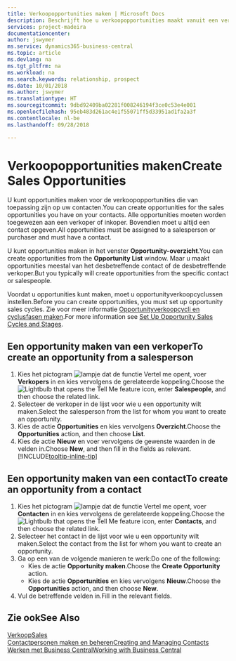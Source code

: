 ```yaml
---
title: Verkoopopportunities maken | Microsoft Docs
description: Beschrijft hoe u verkoopopportunities maakt vanuit een verkoper of contact in Business Central.
services: project-madeira
documentationcenter: 
author: jswymer
ms.service: dynamics365-business-central
ms.topic: article
ms.devlang: na
ms.tgt_pltfrm: na
ms.workload: na
ms.search.keywords: relationship, prospect
ms.date: 10/01/2018
ms.author: jswymer
ms.translationtype: HT
ms.sourcegitcommit: 9dbd92409ba02281f008246194f3ce0c53e4e001
ms.openlocfilehash: 95eb483d261ac4e1f55071ff5d33951ad1fa2a3f
ms.contentlocale: nl-be
ms.lasthandoff: 09/28/2018

---
```

# <a name="create-sales-opportunities"></a><span data-ttu-id="d6dbd-103">Verkoopopportunities maken</span><span class="sxs-lookup"><span data-stu-id="d6dbd-103">Create Sales Opportunities</span></span>
<span data-ttu-id="d6dbd-104">U kunt opportunities maken voor de verkoopopportunities die van toepassing zijn op uw contacten.</span><span class="sxs-lookup"><span data-stu-id="d6dbd-104">You can create opportunities for the sales opportunities you have on your contacts.</span></span> <span data-ttu-id="d6dbd-105">Alle opportunities moeten worden toegewezen aan een verkoper of inkoper. Bovendien moet u altijd een contact opgeven.</span><span class="sxs-lookup"><span data-stu-id="d6dbd-105">All opportunities must be assigned to a salesperson or purchaser and must have a contact.</span></span>

<span data-ttu-id="d6dbd-106">U kunt opportunities maken in het venster **Opportunity-overzicht**.</span><span class="sxs-lookup"><span data-stu-id="d6dbd-106">You can create opportunities from the **Opportunity List** window.</span></span> <span data-ttu-id="d6dbd-107">Maar u maakt opportunities meestal van het desbetreffende contact of de desbetreffende verkoper.</span><span class="sxs-lookup"><span data-stu-id="d6dbd-107">But you typically will create opportunities from the specific contact or salespeople.</span></span>

<span data-ttu-id="d6dbd-108">Voordat u opportunities kunt maken, moet u opportunityverkoopcyclussen instellen.</span><span class="sxs-lookup"><span data-stu-id="d6dbd-108">Before you can create opportunities, you must set up opportunity sales cycles.</span></span> <span data-ttu-id="d6dbd-109">Zie voor meer informatie [Opportunityverkoopcycli en cyclusfasen maken](marketing-how-setup-opportunity-sales-cycles-stages.md).</span><span class="sxs-lookup"><span data-stu-id="d6dbd-109">For more information see [Set Up Opportunity Sales Cycles and Stages](marketing-how-setup-opportunity-sales-cycles-stages.md).</span></span>

## <a name="to-create-an-opportunity-from-a-salesperson"></a><span data-ttu-id="d6dbd-110">Een opportunity maken van een verkoper</span><span class="sxs-lookup"><span data-stu-id="d6dbd-110">To create an opportunity from a salesperson</span></span>
1. <span data-ttu-id="d6dbd-111">Kies het pictogram ![lampje dat de functie Vertel me opent](media/ui-search/search_small.png "Vertel me wat u wilt doen"), voer **Verkopers** in en kies vervolgens de gerelateerde koppeling.</span><span class="sxs-lookup"><span data-stu-id="d6dbd-111">Choose the ![Lightbulb that opens the Tell Me feature](media/ui-search/search_small.png "Tell me what you want to do") icon, enter **Salespeople**, and then choose the related link.</span></span>
2. <span data-ttu-id="d6dbd-112">Selecteer de verkoper in de lijst voor wie u een opportunity wilt maken.</span><span class="sxs-lookup"><span data-stu-id="d6dbd-112">Select the salesperson from the list for whom you want to create an opportunity.</span></span>
3. <span data-ttu-id="d6dbd-113">Kies de actie **Opportunities** en kies vervolgens **Overzicht**.</span><span class="sxs-lookup"><span data-stu-id="d6dbd-113">Choose the **Opportunities** action, and then choose **List**.</span></span>
4. <span data-ttu-id="d6dbd-114">Kies de actie **Nieuw** en voer vervolgens de gewenste waarden in de velden in.</span><span class="sxs-lookup"><span data-stu-id="d6dbd-114">Choose **New**, and then fill in the fields as relevant.</span></span> [!INCLUDE[tooltip-inline-tip](includes/tooltip-inline-tip_md.md)]  



## <a name="to-create-an-opportunity-from-a-contact"></a><span data-ttu-id="d6dbd-115">Een opportunity maken van een contact</span><span class="sxs-lookup"><span data-stu-id="d6dbd-115">To create an opportunity from a contact</span></span>
1. <span data-ttu-id="d6dbd-116">Kies het pictogram ![lampje dat de functie Vertel me opent](media/ui-search/search_small.png "Vertel me wat u wilt doen"), voer **Contacten** in en kies vervolgens de gerelateerde koppeling.</span><span class="sxs-lookup"><span data-stu-id="d6dbd-116">Choose the ![Lightbulb that opens the Tell Me feature](media/ui-search/search_small.png "Tell me what you want to do") icon, enter **Contacts**, and then choose the related link.</span></span>
2. <span data-ttu-id="d6dbd-117">Selecteer het contact in de lijst voor wie u een opportunity wilt maken.</span><span class="sxs-lookup"><span data-stu-id="d6dbd-117">Select the contact from the list for whom you want to create an opportunity.</span></span>
3. <span data-ttu-id="d6dbd-118">Ga op een van de volgende manieren te werk:</span><span class="sxs-lookup"><span data-stu-id="d6dbd-118">Do one of the following:</span></span>
   * <span data-ttu-id="d6dbd-119">Kies de actie **Opportunity maken**.</span><span class="sxs-lookup"><span data-stu-id="d6dbd-119">Choose the **Create Opportunity** action.</span></span>
   * <span data-ttu-id="d6dbd-120">Kies de actie **Opportunities** en kies vervolgens **Nieuw**.</span><span class="sxs-lookup"><span data-stu-id="d6dbd-120">Choose the  **Opportunities** action, and then choose **New**.</span></span>
4. <span data-ttu-id="d6dbd-121">Vul de betreffende velden in.</span><span class="sxs-lookup"><span data-stu-id="d6dbd-121">Fill in the relevant fields.</span></span>

## <a name="see-also"></a><span data-ttu-id="d6dbd-122">Zie ook</span><span class="sxs-lookup"><span data-stu-id="d6dbd-122">See Also</span></span>
[<span data-ttu-id="d6dbd-123">Verkoop</span><span class="sxs-lookup"><span data-stu-id="d6dbd-123">Sales</span></span>](sales-manage-sales.md)  
[<span data-ttu-id="d6dbd-124">Contactpersonen maken en beheren</span><span class="sxs-lookup"><span data-stu-id="d6dbd-124">Creating and Managing Contacts</span></span>](marketing-contacts.md)  
[<span data-ttu-id="d6dbd-125">Werken met Business Central</span><span class="sxs-lookup"><span data-stu-id="d6dbd-125">Working with Business Central</span></span>](ui-work-product.md)

